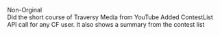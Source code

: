 Non-Orginal       
Did the short course of Traversy Media from YouTube
Added ContestList API call for any CF user. It also shows a summary from the contest list
